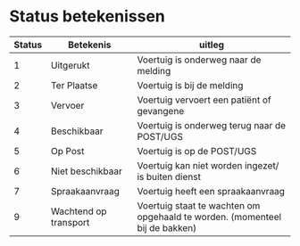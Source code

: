# Status betekenissen

Status|Betekenis|uitleg
------|------|------
1|Uitgerukt|Voertuig is onderweg naar de melding
2|Ter Plaatse|Voertuig is bij de melding
3|Vervoer|Voertuig vervoert een patiënt of gevangene
4|Beschikbaar|Voertuig is onderweg terug naar de POST/UGS
5|Op Post|Voertuig is op de POST/UGS
6|Niet beschikbaar|Voertuig kan niet worden ingezet/ is buiten dienst
7|Spraakaanvraag|Voertuig heeft een spraakaanvraag
9|Wachtend op transport|Voertuig staat te wachten om opgehaald te worden. (momenteel bij de bakken)
